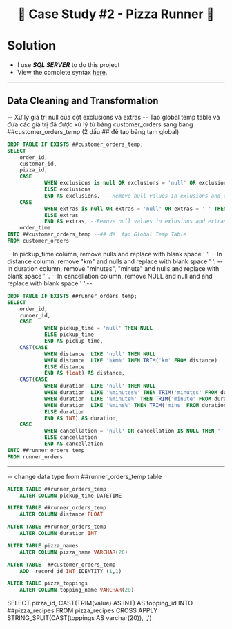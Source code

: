 # <p align="center" style="margin-top: 0px;">🍕 Case Study #2 - Pizza Runner 🍕


# Solution

- I use ***SQL SERVER*** to do this project
- View the complete syntax [here]().

***

## Data Cleaning and Transformation

-- Xử lý giá trị null của cột exclusions và extras
-- Tạo global temp table và đưa các giá trị đã được xử lý từ bảng customer_orders sang bảng ##customer_orders_temp (2 dấu ## để tạo bảng tạm global)

````sql
DROP TABLE IF EXISTS ##customer_orders_temp;
SELECT
	order_id,
	customer_id,
	pizza_id,
	CASE 
			WHEN exclusions is null OR exclusions = 'null' OR exclusions = ' ' THEN '0' 
			ELSE exclusions 
			END AS exclusions,  --Remove null values in exlusions and extras columns and replace with blank space ' '.
	CASE 
			WHEN extras is null OR extras = 'null' OR extras = ' ' THEN '0' 
			ELSE extras 
			END AS extras, --Remove null values in exlusions and extras columns and replace with blank space ' '.
	order_time
INTO ##customer_orders_temp --## để tạo Global Temp Table
FROM customer_orders
````

--In pickup_time column, remove nulls and replace with blank space ' '.
--In distance column, remove "km" and nulls and replace with blank space ' '.
--In duration column, remove "minutes", "minute" and nulls and replace with blank space ' '.
--In cancellation column, remove NULL and null and and replace with blank space ' '.-- 

````sql
DROP TABLE IF EXISTS ##runner_orders_temp;
SELECT
	order_id,
	runner_id,
	CASE 
			WHEN pickup_time = 'null' THEN NULL
			ELSE pickup_time 
			END AS pickup_time,
	CAST(CASE 
			WHEN distance  LIKE 'null' THEN NULL
			WHEN distance  LIKE '%km%' THEN TRIM('km' FROM distance)
			ELSE distance
			END AS float) AS distance,
	CAST(CASE 
			WHEN duration  LIKE 'null' THEN NULL
			WHEN duration  LIKE '%minutes%' THEN TRIM('minutes' FROM duration)
			WHEN duration  LIKE '%minute%' THEN TRIM('minute' FROM duration)
			WHEN duration  LIKE '%mins%' THEN TRIM('mins' FROM duration)
			ELSE duration
			END AS INT) AS duration,
	CASE 
			WHEN cancellation = 'null' OR cancellation IS NULL THEN ''
			ELSE cancellation
			END AS cancellation
INTO ##runner_orders_temp
FROM runner_orders
````

***

-- change data type from ##runner_orders_temp table

````sql
ALTER TABLE ##runner_orders_temp
	ALTER COLUMN pickup_time DATETIME

ALTER TABLE ##runner_orders_temp
	ALTER COLUMN distance FLOAT

ALTER TABLE ##runner_orders_temp
	ALTER COLUMN duration INT

ALTER TABLE pizza_names
	ALTER COLUMN pizza_name VARCHAR(20)

ALTER TABLE  ##customer_orders_temp
    ADD  record_id INT IDENTITY (1,1) 

ALTER TABLE pizza_toppings
	ALTER COLUMN topping_name VARCHAR(20)
````

SELECT pizza_id,
       CAST(TRIM(value) AS INT) AS topping_id
INTO   ##pizza_recipes
FROM   pizza_recipes 
CROSS  APPLY STRING_SPLIT(CAST(toppings AS varchar(20)), ',')

